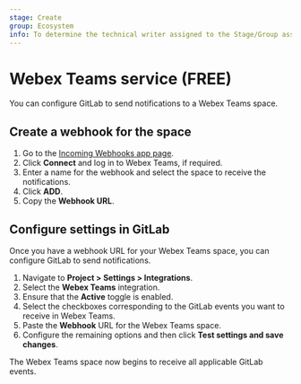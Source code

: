 ```yaml
---
stage: Create
group: Ecosystem
info: To determine the technical writer assigned to the Stage/Group associated with this page, see https://about.gitlab.com/handbook/engineering/ux/technical-writing/#assignments
---
```


# Webex Teams service **(FREE)**

You can configure GitLab to send notifications to a Webex Teams space.

## Create a webhook for the space

1. Go to the [Incoming Webhooks app page](https://apphub.webex.com/messaging/applications/incoming-webhooks-cisco-systems-38054).
1. Click **Connect** and log in to Webex Teams, if required.
1. Enter a name for the webhook and select the space to receive the notifications.
1. Click **ADD**.
1. Copy the **Webhook URL**.

## Configure settings in GitLab

Once you have a webhook URL for your Webex Teams space, you can configure GitLab to send notifications.

1. Navigate to **Project > Settings > Integrations**.
1. Select the **Webex Teams** integration.
1. Ensure that the **Active** toggle is enabled.
1. Select the checkboxes corresponding to the GitLab events you want to receive in Webex Teams.
1. Paste the **Webhook** URL for the Webex Teams space.
1. Configure the remaining options and then click **Test settings and save changes**.

The Webex Teams space now begins to receive all applicable GitLab events.
